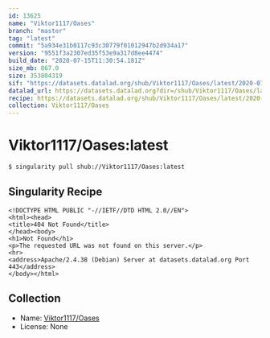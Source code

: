 ```yaml
---
id: 13625
name: "Viktor1117/Oases"
branch: "master"
tag: "latest"
commit: "5a934e31b0117c93c30779f01012947b2d934a17"
version: "9551f3a2307ed35f53e9a317d8ee4474"
build_date: "2020-07-15T11:30:54.181Z"
size_mb: 867.0
size: 353804319
sif: "https://datasets.datalad.org/shub/Viktor1117/Oases/latest/2020-07-15-5a934e31-9551f3a2/9551f3a2307ed35f53e9a317d8ee4474.sif"
datalad_url: https://datasets.datalad.org?dir=/shub/Viktor1117/Oases/latest/2020-07-15-5a934e31-9551f3a2/
recipe: https://datasets.datalad.org/shub/Viktor1117/Oases/latest/2020-07-15-5a934e31-9551f3a2/Singularity
collection: Viktor1117/Oases
---
```


# Viktor1117/Oases:latest

```bash
$ singularity pull shub://Viktor1117/Oases:latest
```

## Singularity Recipe

```singularity
<!DOCTYPE HTML PUBLIC "-//IETF//DTD HTML 2.0//EN">
<html><head>
<title>404 Not Found</title>
</head><body>
<h1>Not Found</h1>
<p>The requested URL was not found on this server.</p>
<hr>
<address>Apache/2.4.38 (Debian) Server at datasets.datalad.org Port 443</address>
</body></html>
```

## Collection

 - Name: [Viktor1117/Oases](https://github.com/Viktor1117/Oases)
 - License: None

